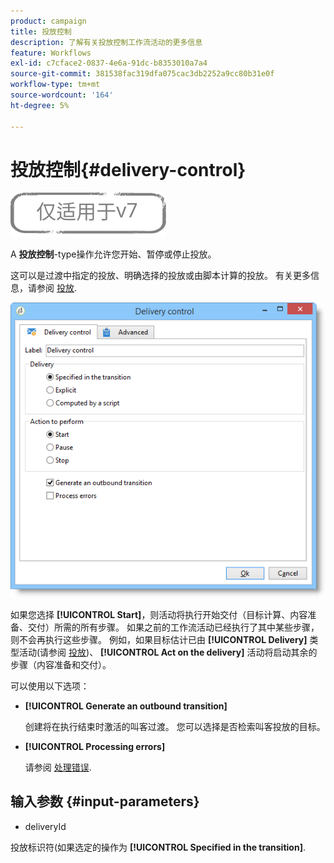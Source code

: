```yaml
---
product: campaign
title: 投放控制
description: 了解有关投放控制工作流活动的更多信息
feature: Workflows
exl-id: c7cface2-0837-4e6a-91dc-b8353010a7a4
source-git-commit: 381538fac319dfa075cac3db2252a9cc80b31e0f
workflow-type: tm+mt
source-wordcount: '164'
ht-degree: 5%

---
```


# 投放控制{#delivery-control}

![](../../assets/v7-only.svg)

A **投放控制**-type操作允许您开始、暂停或停止投放。

这可以是过渡中指定的投放、明确选择的投放或由脚本计算的投放。 有关更多信息，请参阅 [投放](delivery.md).

![](assets/edit_diffusion_act.png)

如果您选择 **[!UICONTROL Start]**，则活动将执行开始交付（目标计算、内容准备、交付）所需的所有步骤。 如果之前的工作流活动已经执行了其中某些步骤，则不会再执行这些步骤。 例如，如果目标估计已由 **[!UICONTROL Delivery]** 类型活动(请参阅 [投放](delivery.md))、 **[!UICONTROL Act on the delivery]** 活动将启动其余的步骤（内容准备和交付）。

可以使用以下选项：

* **[!UICONTROL Generate an outbound transition]**

   创建将在执行结束时激活的叫客过渡。 您可以选择是否检索叫客投放的目标。

* **[!UICONTROL Processing errors]**

   请参阅 [处理错误](monitoring-workflow-execution.md#processing-errors).

## 输入参数 {#input-parameters}

* deliveryId

投放标识符(如果选定的操作为 **[!UICONTROL Specified in the transition]**.
